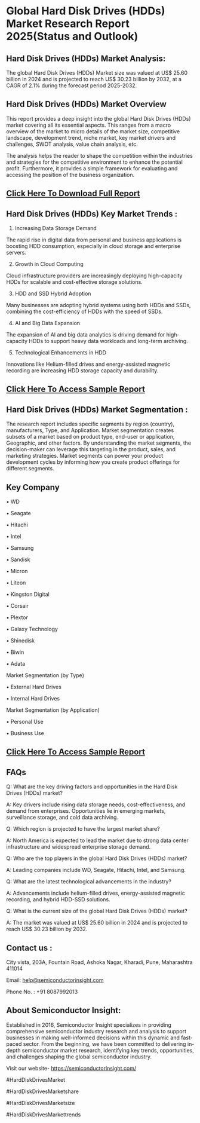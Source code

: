 Global Hard Disk Drives (HDDs) Market Research Report 2025(Status and Outlook)
=
Hard Disk Drives (HDDs) Market Analysis:
-
The global Hard Disk Drives (HDDs) Market size was valued at US$ 25.60 billion in 2024 and is projected to reach US$ 30.23 billion by 2032, at a CAGR of 2.1% during the forecast period 2025-2032.

Hard Disk Drives (HDDs) Market Overview
-
This report provides a deep insight into the global Hard Disk Drives (HDDs) market covering all its essential aspects. This ranges from a macro overview of the market to micro details of the market size, competitive landscape, development trend, niche market, key market drivers and challenges, SWOT analysis, value chain analysis, etc.

The analysis helps the reader to shape the competition within the industries and strategies for the competitive environment to enhance the potential profit. Furthermore, it provides a simple framework for evaluating and accessing the position of the business organization. 

[Click Here To Download Full Report](https://semiconductorinsight.com/report/global-hard-disk-drives-hdds-market/)
-
Hard Disk Drives (HDDs) Key Market Trends  :
-
1.	Increasing Data Storage Demand

The rapid rise in digital data from personal and business applications is boosting HDD consumption, especially in cloud storage and enterprise servers.

2.	 Growth in Cloud Computing

Cloud infrastructure providers are increasingly deploying high-capacity HDDs for scalable and cost-effective storage solutions.

3.	 HDD and SSD Hybrid Adoption

Many businesses are adopting hybrid systems using both HDDs and SSDs, combining the cost-efficiency of HDDs with the speed of SSDs.

4.	 AI and Big Data Expansion

The expansion of AI and big data analytics is driving demand for high-capacity HDDs to support heavy data workloads and long-term archiving.

5.	 Technological Enhancements in HDD

Innovations like Helium-filled drives and energy-assisted magnetic recording are increasing HDD storage capacity and durability.

[Click Here To Access Sample Report](https://semiconductorinsight.com/download-sample-report/?product_id=95582)
-
Hard Disk Drives (HDDs) Market Segmentation :
-
The research report includes specific segments by region (country), manufacturers, Type, and Application. Market segmentation creates subsets of a market based on product type, end-user or application, Geographic, and other factors. By understanding the market segments, the decision-maker can leverage this targeting in the product, sales, and marketing strategies. Market segments can power your product development cycles by informing how you create product offerings for different segments.

Key Company
-
•	WD

•	Seagate

•	Hitachi

•	Intel

•	Samsung

•	Sandisk

•	Micron

•	Liteon

•	Kingston Digital

•	Corsair

•	Plextor

•	Galaxy Technology

•	Shinedisk

•	Biwin

•	Adata

Market Segmentation (by Type)

•	External Hard Drives

•	Internal Hard Drives

Market Segmentation (by Application)

•	Personal Use

•	Business Use

[Click Here To Access Sample Report](https://semiconductorinsight.com/download-sample-report/?product_id=95582)
-
FAQs
-
Q: What are the key driving factors and opportunities in the Hard Disk Drives (HDDs) market?

A: Key drivers include rising data storage needs, cost-effectiveness, and demand from enterprises. Opportunities lie in emerging markets, surveillance storage, and cold data archiving.

Q: Which region is projected to have the largest market share?

A: North America is expected to lead the market due to strong data center infrastructure and widespread enterprise storage demand.

Q: Who are the top players in the global Hard Disk Drives (HDDs) market?

A: Leading companies include WD, Seagate, Hitachi, Intel, and Samsung.

Q: What are the latest technological advancements in the industry?

A: Advancements include helium-filled drives, energy-assisted magnetic recording, and hybrid HDD-SSD solutions.

Q: What is the current size of the global Hard Disk Drives (HDDs) market?

A: The market was valued at US$ 25.60 billion in 2024 and is projected to reach US$ 30.23 billion by 2032.

Contact us : 
-
City vista, 203A, Fountain Road, Ashoka Nagar, Kharadi, Pune, Maharashtra 411014

Email: help@semiconductorinsight.com

Phone No. : +91 8087992013

About Semiconductor Insight:
-
Established in 2016, Semiconductor Insight specializes in providing comprehensive semiconductor industry research and analysis to support businesses in making well-informed decisions within this dynamic and fast-paced sector. From the beginning, we have been committed to delivering in-depth semiconductor market research, identifying key trends, opportunities, and challenges shaping the global semiconductor industry.

Visit our website- https://semiconductorinsight.com/

#HardDiskDrivesMarket

#HardDiskDrivesMarketshare

#HardDiskDrivesMarketsize

#HardDiskDrivesMarkettrends



